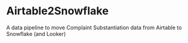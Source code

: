 # Airtable2Snowflake
A data pipeline to move Complaint Substantiation data from Airtable to Snowflake (and Looker)

